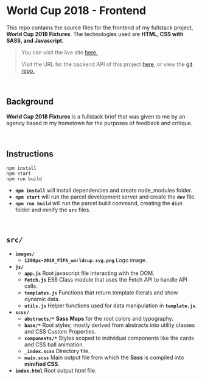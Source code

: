# World Cup 2018 - Frontend

This repo contains the source files for the frontend of my fullstack project, **World Cup 2018 Fixtures**. The technologies used are **HTML, CSS with SASS, and Javascript.**

> You can visit the live site [here.](https://vigorous-spence-f64f9f.netlify.app/)
>
> Visit the URL for the backend API of this project [here](https://worldcup2018-api.herokuapp.com), or view the [git repo.](https://github.com/cremecoder/footy-api)

<br>

## Background

**World Cup 2018 Fixtures** is a fullstack brief that was given to me by an agency based in my hometown for the purposes of feedback and critique.

<br>

## Instructions

```
npm install
npm start
npm run build
```

- **`npm install`** will install dependencies and create node_modules folder.
- **`npm start`** will run the parcel development server and create the **`dev`** file.
- **`npm run build`** will run the parcel build command, creating the **`dist`** folder and minify the **`src`** files.

<br>

## **`src/`**

- **`images/`**
  - **`1200px-2018_FIFA_worldcup.svg.png`** Logo image.
- **`js/`**
  - **`app.js`** Root javascript file interacting with the DOM.
  - **`Fetch.js`** ES6 Class module that uses the Fetch API to handle API calls.
  - **`templates.js`** Functions that return template literals and show dynamic data.
  - **`utils.js`** Helper functions used for data manipulation in **`template.js`**.
- **`scss/`**
  - **`abstracts/*`** **Sass Maps** for the root colors and typography.
  - **`base/*`** Root styles; mostly derived from abstracts into utility classes and CSS Custom Properties.
  - **`components/*`** Styles scoped to individual components like the cards and CSS ball animation.
  - **`_index.scss`** Directory file.
  - **`main.scss`** Main output file from which the **Sass** is compiled into **minified CSS**.
- **`index.html`** Root output html file.
